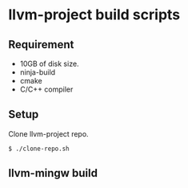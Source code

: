 # llvm-project build scripts

## Requirement

* 10GB of disk size.
* ninja-build
* cmake
* C/C++ compiler

## Setup

Clone llvm-project repo.

```
$ ./clone-repo.sh
```

## llvm-mingw build



